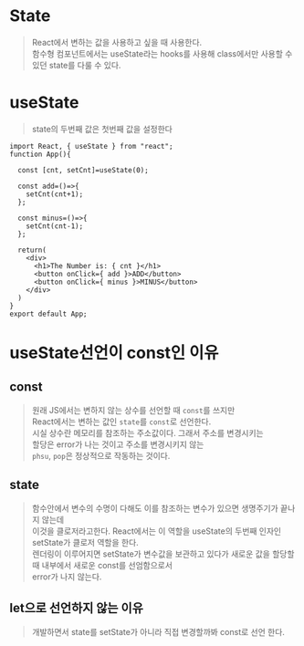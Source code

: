 # State
> React에서 변하는 값을 사용하고 싶을 때 사용한다.  
> 함수형 컴포넌트에서는 useState라는 hooks를 사용해 class에서만 사용할 수 있던 state를 다룰 수 있다.

# useState
> state의 두번째 값은 첫번째 값을 설정한다
```
import React, { useState } from "react";
function App(){

  const [cnt, setCnt]=useState(0);
  
  const add=()=>{
    setCnt(cnt+1);
  };
  
  const minus=()=>{
    setCnt(cnt-1);
  };
  
  return(
    <div>
      <h1>The Number is: { cnt }</h1>
      <button onClick={ add }>ADD</button>
      <button onClick={ minus }>MINUS</button>
    </div>
  )
}
export default App;
```

# useState선언이 const인 이유

## const
> 원래 JS에서는 변하지 않는 상수를 선언할 때 `const`를 쓰지만  
> React에서는 변하는 값인 `state`를 `const`로 선언한다.  
> 시실 상수란 메모리를 참조하는 주소값이다. 그래서 주소를 변경시키는  
> 할당은 error가 나는 것이고 주소를 변경시키지 않는  
> `phsu`, `pop`은 정상적으로 작동하는 것이다.

## state
> 함수안에서 변수의 수명이 다해도 이를 참조하는 변수가 있으면 생명주기가 끝나지 않는데  
> 이것을 클로저라고한다. React에서는 이 역할을 useState의 두번째 인자인 setState가 클로저 역할을 한다.  
> 렌더링이 이루어지면 setState가 변수값을 보관하고 있다가 새로운 값을 할당할 때 내부에서 새로운 const를 선엄함으로서  
> error가 나지 않는다.

## let으로 선언하지 않는 이유
> 개발하면서 state를 setState가 아니라 직접 변경할까봐 const로 선언 한다.
